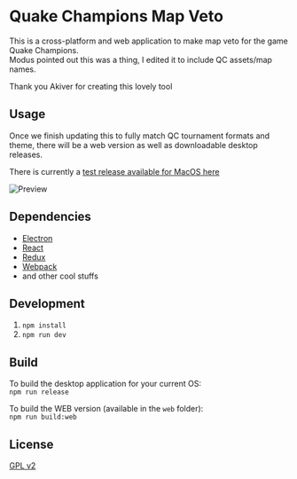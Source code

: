 # Quake Champions Map Veto

This is a cross-platform and web application to make map veto for the game Quake Champions.  
Modus pointed out this was a thing, I edited it to include QC assets/map names. 

Thank you Akiver for creating this lovely tool 

## Usage

Once we finish updating this to fully match QC tournament formats and theme, there will be a web version as well as downloadable desktop releases.

There is currently a [test release available for MacOS here](https://github.com/sneakyness/quake-champions-map-veto/releases/tag/1.1.1)

![Preview](https://raw.githubusercontent.com/sneakyness/quake-champions-map-veto/master/preview.png)

## Dependencies

- [Electron](https://electron.atom.io/)
- [React](https://facebook.github.io/react/)
- [Redux](http://redux.js.org/)
- [Webpack](https://webpack.js.org/)
- and other cool stuffs

## Development

1. `npm install`
2. `npm run dev`

## Build

To build the desktop application for your current OS:  
`npm run release`

To build the WEB version (available in the `web` folder):  
`npm run build:web`

## License

[GPL v2](https://github.com/sneakyness/quake-champions-map-veto/blob/master/LICENSE.md)
